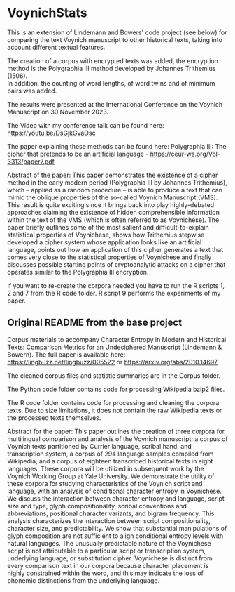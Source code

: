 # VoynichStats

This is an extension of Lindemann and Bowers' code project (see below) for comparing the text Voynich manuscript to other historical texts, taking into account different textual features. 

The creation of a corpus with encrypted texts was added, the encryption method is the Polygraphia III method developed by Johannes Trithemius (1506).  
In addition, the counting of word lengths, of word twins and of minimum pairs was added. 

The results were presented at the International Conference on the Voynich Manuscript on 30 November 2023. 

The Video with my conference talk can be found here: https://youtu.be/DsGjkGvaOsc

The paper explaining these methods can be found here: Polygraphia III: The cipher that pretends to be an
artificial language - https://ceur-ws.org/Vol-3313/paper7.pdf

Abstract of the paper:
This paper demonstrates the existence of a cipher method in the early modern period (Polygraphia III by
Johannes Trithemius), which – applied as a random procedure – is able to produce a text that can mimic
the oblique properties of the so-called Voynich Manuscript (VMS). This result is quite exciting since
it brings back into play highly-debated approaches claiming the existence of hidden comprehensible
information within the text of the VMS (which is often referred to as Voynichese). The paper briefly
outlines some of the most salient and difficult-to-explain statistical properties of Voynichese, shows how
Trithemius stepwise developed a cipher system whose application looks like an artificial language, points
out how an application of this cipher generates a text that comes very close to the statistical properties
of Voynichese and finally discusses possible starting points of cryptoanalytic attacks on a cipher that
operates similar to the Polygraphia III encryption.

If you want to re-create the corpora needed you have to run the R scripts 1, 2 and 7 from the R code folder. 
R script 9 performs the experiments of my paper.


## Original README from the base project
Corpus materials to accompany Character Entropy in Modern and Historical Texts: Comparison Metrics for an Undeciphered Manuscript (Lindemann &amp; Bowern). The full paper is available here: https://lingbuzz.net/lingbuzz/005522 or https://arxiv.org/abs/2010.14697

The cleaned corpus files and statistic summaries are in the Corpus folder.

The Python code folder contains code for processing Wikipedia bzip2 files. 

The R code folder contains code for processing and cleaning the corpora texts. Due to size limitations, it does not contain the raw Wikipedia texts or the processed texts themselves. 

Abstract for the paper:
This paper outlines the creation of three corpora for multilingual comparison and analysis of the Voynich manuscript: a corpus of Voynich texts partitioned by Currier language, scribal hand, and transcription system, a corpus of 294 language samples compiled from Wikipedia, and a corpus of eighteen transcribed historical texts in eight languages. These corpora will be utilized in subsequent work by the Voynich Working Group at Yale University. We demonstrate the utility of these corpora for studying characteristics of the Voynich script and language, with an analysis of conditional character entropy in Voynichese. We discuss the interaction between character entropy and language, script size and type, glyph compositionality, scribal conventions and abbreviations, positional character variants, and bigram frequency. This analysis characterizes the interaction between script compositionality, character size, and predictability. We show that substantial manipulations of glyph composition are not sufficient to align conditional entropy levels with natural languages. The unusually predictable nature of the Voynichese script is not attributable to a particular script or transcription system, underlying language, or substitution cipher. Voynichese is distinct from every comparison text in our corpora because character placement is highly constrained within the word, and this may indicate the loss of phonemic distinctions from the underlying language.
